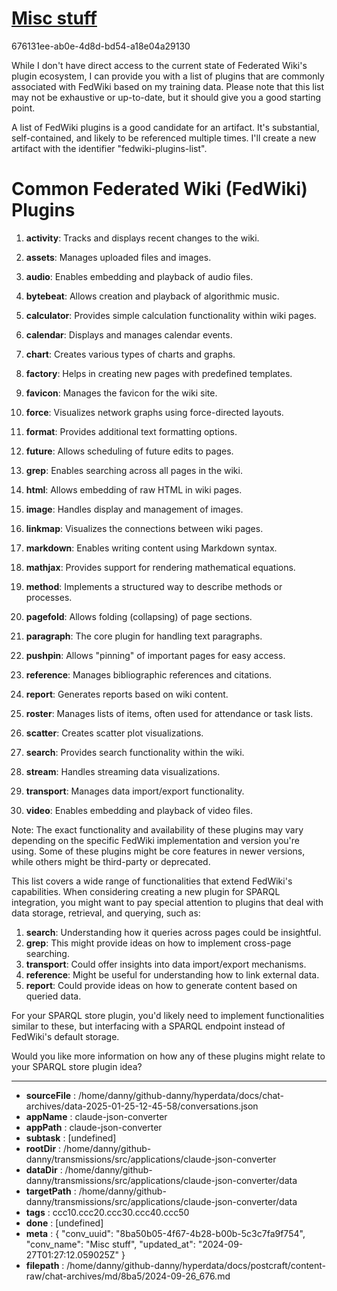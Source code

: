 # [Misc stuff](https://claude.ai/chat/8ba50b05-4f67-4b28-b00b-5c3c7fa9f754)

676131ee-ab0e-4d8d-bd54-a18e04a29130

 While I don't have direct access to the current state of Federated Wiki's plugin ecosystem, I can provide you with a list of plugins that are commonly associated with FedWiki based on my training data. Please note that this list may not be exhaustive or up-to-date, but it should give you a good starting point.

<antThinking>A list of FedWiki plugins is a good candidate for an artifact. It's substantial, self-contained, and likely to be referenced multiple times. I'll create a new artifact with the identifier "fedwiki-plugins-list".</antThinking>

<antArtifact identifier="fedwiki-plugins-list" type="text/markdown" title="Common Federated Wiki (FedWiki) Plugins">

# Common Federated Wiki (FedWiki) Plugins

1. **activity**: Tracks and displays recent changes to the wiki.

2. **assets**: Manages uploaded files and images.

3. **audio**: Enables embedding and playback of audio files.

4. **bytebeat**: Allows creation and playback of algorithmic music.

5. **calculator**: Provides simple calculation functionality within wiki pages.

6. **calendar**: Displays and manages calendar events.

7. **chart**: Creates various types of charts and graphs.

8. **factory**: Helps in creating new pages with predefined templates.

9. **favicon**: Manages the favicon for the wiki site.

10. **force**: Visualizes network graphs using force-directed layouts.

11. **format**: Provides additional text formatting options.

12. **future**: Allows scheduling of future edits to pages.

13. **grep**: Enables searching across all pages in the wiki.

14. **html**: Allows embedding of raw HTML in wiki pages.

15. **image**: Handles display and management of images.

16. **linkmap**: Visualizes the connections between wiki pages.

17. **markdown**: Enables writing content using Markdown syntax.

18. **mathjax**: Provides support for rendering mathematical equations.

19. **method**: Implements a structured way to describe methods or processes.

20. **pagefold**: Allows folding (collapsing) of page sections.

21. **paragraph**: The core plugin for handling text paragraphs.

22. **pushpin**: Allows "pinning" of important pages for easy access.

23. **reference**: Manages bibliographic references and citations.

24. **report**: Generates reports based on wiki content.

25. **roster**: Manages lists of items, often used for attendance or task lists.

26. **scatter**: Creates scatter plot visualizations.

27. **search**: Provides search functionality within the wiki.

28. **stream**: Handles streaming data visualizations.

29. **transport**: Manages data import/export functionality.

30. **video**: Enables embedding and playback of video files.

Note: The exact functionality and availability of these plugins may vary depending on the specific FedWiki implementation and version you're using. Some of these plugins might be core features in newer versions, while others might be third-party or deprecated.

</antArtifact>

This list covers a wide range of functionalities that extend FedWiki's capabilities. When considering creating a new plugin for SPARQL integration, you might want to pay special attention to plugins that deal with data storage, retrieval, and querying, such as:

1. **search**: Understanding how it queries across pages could be insightful.
2. **grep**: This might provide ideas on how to implement cross-page searching.
3. **transport**: Could offer insights into data import/export mechanisms.
4. **reference**: Might be useful for understanding how to link external data.
5. **report**: Could provide ideas on how to generate content based on queried data.

For your SPARQL store plugin, you'd likely need to implement functionalities similar to these, but interfacing with a SPARQL endpoint instead of FedWiki's default storage.

Would you like more information on how any of these plugins might relate to your SPARQL store plugin idea?

---

* **sourceFile** : /home/danny/github-danny/hyperdata/docs/chat-archives/data-2025-01-25-12-45-58/conversations.json
* **appName** : claude-json-converter
* **appPath** : claude-json-converter
* **subtask** : [undefined]
* **rootDir** : /home/danny/github-danny/transmissions/src/applications/claude-json-converter
* **dataDir** : /home/danny/github-danny/transmissions/src/applications/claude-json-converter/data
* **targetPath** : /home/danny/github-danny/transmissions/src/applications/claude-json-converter/data
* **tags** : ccc10.ccc20.ccc30.ccc40.ccc50
* **done** : [undefined]
* **meta** : {
  "conv_uuid": "8ba50b05-4f67-4b28-b00b-5c3c7fa9f754",
  "conv_name": "Misc stuff",
  "updated_at": "2024-09-27T01:27:12.059025Z"
}
* **filepath** : /home/danny/github-danny/hyperdata/docs/postcraft/content-raw/chat-archives/md/8ba5/2024-09-26_676.md